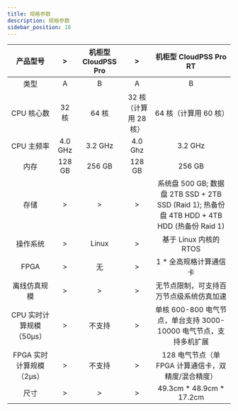 ```yaml
---
title: 规格参数
description: 规格参数
sidebar_position: 10
---
```


|  产品型号  |>|机柜型 CloudPSS Pro|>|机柜型 CloudPSS Pro RT|
|:-----------------:|:-:|:-:|:-:|:-:|     
|  类型   |   A  |   B  |   A  |   B  |
|  CPU 核心数  | 32 核|  64 核  | 32 核（计算用 28 核） |  64 核（计算用 60 核）  |
|  CPU 主频率  | 4.0 GHz  |  3.2 GHz  |  4.0 Ghz |  3.2 GHz |
|  内存  | 128 GB | 256 GB| 128 GB |  256 GB  |
|  存储  |>|>|>|  系统盘 500 GB; 数据盘 2TB SSD + 2TB SSD (Raid 1); 热备份盘 4TB HDD + 4TB HDD (热备份 Raid 1)  |
|  操作系统  | > | Linux| > |  基于 Linux 内核的 RTOS |
|  FPGA  |>|  无  |>| 1 * 全高规格计算通信卡  |
|  离线仿真规模  |>|>|>|  无节点限制，可支持百万节点级系统仿真加速  |
|  CPU 实时计算规模（50μs）  |>|  不支持  |>|  单核 600-800 电气节点，单台支持 3000-10000 电气节点，支持多机扩展  |
|  FPGA 实时计算规模（2μs）  |>|  不支持  |>|  128 电气节点（单 FPGA 计算通信卡，双精度/混合精度）  |
|  尺寸  |>|>|>|  49.3cm * 48.9cm * 17.2cm  |
